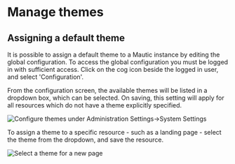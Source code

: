 # Manage themes

## Assigning a default theme

It is possible to assign a default theme to a Mautic instance by editing the global configuration.  To access the global configuration you must be logged in with sufficient access.  Click on the cog icon beside the logged in user, and select 'Configuration'.

From the configuration screen, the available themes will be listed in a dropdown box, which can be selected.  On saving, this setting will apply for all resources which do not have a theme explicitly specified.

![Configure themes under Administration Settings->System Settings](/themes/media/theme-config.jpg)

To assign a theme to a specific resource - such as a landing page - select the theme from the dropdown, and save the resource.

![Select a theme for a new page](/themes/media/theme-page-builder.jpg)

